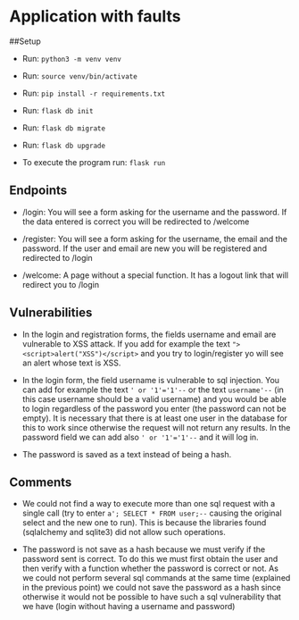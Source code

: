 # Application with faults

##Setup

* Run: `python3 -m venv venv`
* Run: `source venv/bin/activate` 
* Run: `pip install -r requirements.txt`
* Run: `flask db init`
* Run: `flask db migrate`
* Run: `flask db upgrade`

* To execute the program run: `flask run`

## Endpoints

* /login: You will see a form asking for the username and the password. If the data entered is correct you will be
redirected to /welcome 

* /register: You will see a form asking for the username, the email and the password. If the user and email are new you
will be registered and redirected to /login

* /welcome: A page without a special function. It has a logout link that will redirect you to /login

## Vulnerabilities

* In the login and registration forms, the fields username and email are vulnerable to XSS attack. If you add for example
the text `"> <script>alert("XSS")</script>` and you try to login/register yo will see an alert whose text is XSS.

* In the login form, the field username is vulnerable to sql injection. You can add for example the text `' or '1'='1'--`
or the text `username'--` (in this case username should be a valid username) and you would be able to login regardless
of the password you enter (the password can not be empty). It is necessary that there is at least one user in the database
for this to work since otherwise the request will not return any results. In the password field we can add also `' or '1'='1'--`
and it will log in.

* The password is saved as a text instead of being a hash.

## Comments

* We could not find a way to execute more than one sql request with a single call (try to enter `a'; SELECT * FROM user;--`
  causing the original select and the new one to run). This is because the libraries found
  (sqlalchemy and sqlite3) did not allow such operations. 

* The password is not save as a hash because we must verify if the password sent is correct. To do this we must first
  obtain the user and then verify with a function whether the password is correct or not. As we could not perform several
  sql commands at the same time (explained in the previous point) we could not save the password as a hash since otherwise
  it would not be possible to have such a sql vulnerability that we have (login without having a username and password)

